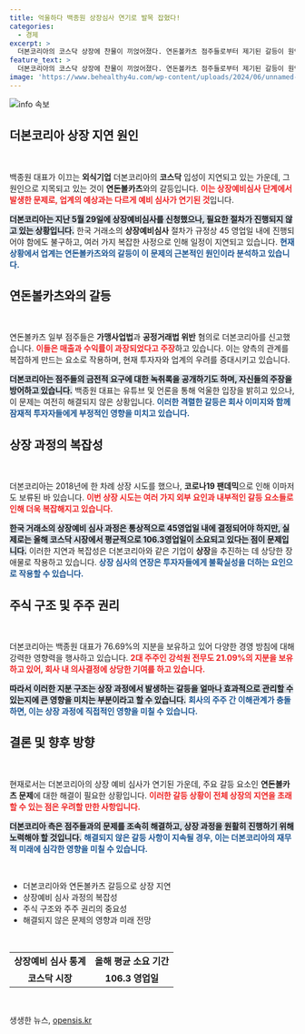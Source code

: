 ```yaml
---
title: 억울하다 백종원 상장심사 연기로 발목 잡혔다!
categories:
  - 경제
excerpt: >
  더본코리아의 코스닥 상장에 찬물이 끼얹어졌다. 연돈볼카츠 점주들로부터 제기된 갈등이 원인으로, 거래소 예비 심사는 긴급 연기됐다. 과연 백종원 대표의 억울한 해명이 통할 것인가? 클릭해 보세요!
feature_text: >
  더본코리아의 코스닥 상장에 찬물이 끼얹어졌다. 연돈볼카츠 점주들로부터 제기된 갈등이 원인으로, 거래소 예비 심사는 긴급 연기됐다. 과연 백종원 대표의 억울한 해명이 통할 것인가? 클릭해 보세요!
image: 'https://www.behealthy4u.com/wp-content/uploads/2024/06/unnamed-file.png'
---
```


<p><img src="https://www.behealthy4u.com/wp-content/uploads/2024/06/unnamed-file.png" alt="info 속보" /></p>

<h2 data-ke-size="size26">더본코리아 상장 지연 원인</h2>

<p data-ke-size="size16">&nbsp;</p> 

<p>백종원 대표가 이끄는 <strong>외식기업</strong> 더본코리아의 <b>코스닥</b> 입성이 지연되고 있는 가운데, 그 원인으로 지목되고 있는 것이 <strong>연돈볼카츠</strong>와의 갈등입니다. <b><span style="color: #ee2323;">이는 상장예비심사 단계에서 발생한 문제로, 업계의 예상과는 다르게 예비 심사가 연기된 것</span></b>입니다. </p>

<p><b><span style="background-color: #21538527;">더본코리아는 지난 5월 29일에 상장예비심사를 신청했으나, 필요한 절차가 진행되지 않고 있는 상황입니다.</span></b> 한국 거래소의 <strong>상장예비심사</strong> 절차가 규정상 45 영업일 내에 진행되어야 함에도 불구하고, 여러 가지 복잡한 사정으로 인해 일정이 지연되고 있습니다. <b><span style="color: #1a5490;">현재 상황에서 업계는 연돈볼카츠와의 갈등이 이 문제의 근본적인 원인이라 분석하고 있습니다.</span></b></p>

<h2 data-ke-size="size26">연돈볼카츠와의 갈등</h2>

<p data-ke-size="size16">&nbsp;</p> 

<p>연돈볼카츠 일부 점주들은 <strong>가맹사업법</strong>과 <strong>공정거래법 위반</strong> 혐의로 더본코리아를 신고했습니다. <b><span style="color: #ee2323;">이들은 매출과 수익률이 과장되었다고 주장</span></b>하고 있습니다. 이는 양측의 관계를 복잡하게 만드는 요소로 작용하며, 현재 투자자와 업계의 우려를 증대시키고 있습니다. </p>

<p><b><span style="background-color: #21538527;">더본코리아는 점주들의 금전적 요구에 대한 녹취록을 공개하기도 하며, 자신들의 주장을 방어하고 있습니다.</span></b> 백종원 대표는 유튜브 및 언론을 통해 억울한 입장을 밝히고 있으나, 이 문제는 여전히 해결되지 않은 상황입니다. <b><span style="color: #1a5490;">이러한 격렬한 갈등은 회사 이미지와 함께 잠재적 투자자들에게 부정적인 영향을 미치고 있습니다.</span></b></p>

<h2 data-ke-size="size26">상장 과정의 복잡성</h2>

<p data-ke-size="size16">&nbsp;</p> 

<p>더본코리아는 2018년에 한 차례 상장 시도를 했으나, <strong>코로나19 팬데믹</strong>으로 인해 이마저도 보류된 바 있습니다. <b><span style="color: #ee2323;">이번 상장 시도는 여러 가지 외부 요인과 내부적인 갈등 요소들로 인해 더욱 복잡해지고 있습니다.</span></b> </p>

<p><b><span style="background-color: #21538527;">한국 거래소의 상장예비 심사 과정은 통상적으로 45영업일 내에 결정되어야 하지만, 실제로는 올해 코스닥 시장에서 평균적으로 106.3영업일이 소요되고 있다는 점이 문제입니다.</span></b> 이러한 지연과 복잡성은 더본코리아와 같은 기업이 <strong>상장</strong>을 추진하는 데 상당한 장애물로 작용하고 있습니다. <b><span style="color: #1a5490;">상장 심사의 연장은 투자자들에게 불확실성을 더하는 요인으로 작용할 수 있습니다.</span></b></p>

<h2 data-ke-size="size26">주식 구조 및 주주 권리</h2>

<p data-ke-size="size16">&nbsp;</p> 

<p>더본코리아는 백종원 대표가 76.69%의 지분을 보유하고 있어 다양한 경영 방침에 대해 강력한 영향력을 행사하고 있습니다. <b><span style="color: #ee2323;">2대 주주인 강석원 전무도 21.09%의 지분을 보유하고 있어, 회사 내 의사결정에 상당한 기여를 하고 있습니다.</span></b> </p>

<p><b><span style="background-color: #21538527;">따라서 이러한 지분 구조는 상장 과정에서 발생하는 갈등을 얼마나 효과적으로 관리할 수 있는지에 큰 영향을 미치는 부분이라고 할 수 있습니다.</span></b> <b><span style="color: #1a5490;">회사의 주주 간 이해관계가 충돌하면, 이는 상장 과정에 직접적인 영향을 미칠 수 있습니다.</span></b></p>

<h2 data-ke-size="size26">결론 및 향후 방향</h2>

<p data-ke-size="size16">&nbsp;</p> 

<p>현재로서는 더본코리아의 상장 예비 심사가 연기된 가운데, 주요 갈등 요소인 <strong>연돈볼카츠 문제</strong>에 대한 해결이 필요한 상황입니다. <b><span style="color: #ee2323;">이러한 갈등 상황이 전체 상장의 지연을 초래할 수 있는 점은 우려할 만한 사항입니다.</span></b> </p>

<p><b><span style="background-color: #21538527;">더본코리아 측은 점주들과의 문제를 조속히 해결하고, 상장 과정을 원활히 진행하기 위해 노력해야 할 것입니다.</span></b> <b><span style="color: #1a5490;">해결되지 않은 갈등 사항이 지속될 경우, 이는 더본코리아의 재무적 미래에 심각한 영향을 미칠 수 있습니다.</span></b></p>

<p data-ke-size="size16">&nbsp;</p> 

<ul>
<li>더본코리아와 연돈볼카츠 갈등으로 상장 지연</li>
<li>상장예비 심사 과정의 복잡성</li>
<li>주식 구조와 주주 권리의 중요성</li>
<li>해결되지 않은 문제의 영향과 미래 전망</li>
</ul>

<p data-ke-size="size16">&nbsp;</p> 

<table style="width: 100%;">
<tr>
<td style="text-align: center; height: 17px;"><b>상장예비 심사 통계</b></td>
<td style="text-align: center; height: 17px;"><b>올해 평균 소요 기간</b></td>
</tr>
<tr>
<td style="text-align: center; height: 17px;"><b>코스닥 시장</b></td>
<td style="text-align: center; height: 17px;"><b>106.3 영업일</b></td>
</tr>
</table>

<p data-ke-size="size16">&nbsp;</p>
생생한 뉴스, <a href="https://opensis.kr" rel="dofollow">opensis.kr</a>


